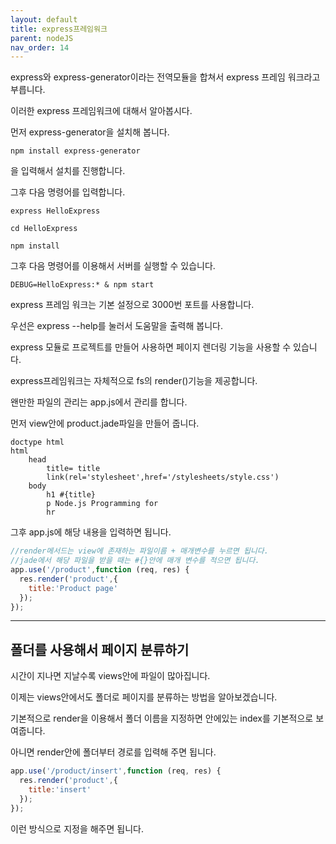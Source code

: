 ```yaml
---
layout: default
title: express프레임워크
parent: nodeJS
nav_order: 14
---
```


express와 express-generator이라는 전역모듈을 합쳐서 express 프레임 워크라고 부릅니다.

이러한 express 프레임워크에 대해서 알아봅시다.

먼저 express-generator을 설치해 봅니다.

    npm install express-generator

을 입력해서 설치를 진행합니다.

그후 다음 명령어를 입력합니다.

    express HelloExpress

    cd HelloExpress

    npm install

그후 다음 명령어를 이용해서 서버를 실행할 수 있습니다.

    DEBUG=HelloExpress:* & npm start

express 프레임 워크는 기본 설정으로 3000번 포트를 사용합니다.

우선은 express --help를 눌러서 도움말을 출력해 봅니다.

express 모듈로 프로젝트를 만들어 사용하면 페이지 렌더링 기능을 사용할 수 있습니다.

express프레임워크는 자체적으로 fs의 render()기능을 제공합니다.

왠만한 파일의 관리는 app.js에서 관리를 합니다.

먼저 view안에 product.jade파일을 만들어 줍니다.

```jade
doctype html
html
    head
        title= title
        link(rel='stylesheet',href='/stylesheets/style.css')
    body
        h1 #{title}
        p Node.js Programming for
        hr
```

그후 app.js에 해당 내용을 입력하면 됩니다.

```js
//render메서드는 view에 존재하는 파일이름 + 매개변수를 누르면 됩니다.
//jade에서 해당 파일을 받을 때는 #{}안에 매개 변수를 적으면 됩니다.
app.use('/product',function (req, res) {
  res.render('product',{
    title:'Product page'
  });
});
```

---

## 폴더를 사용해서 페이지 분류하기

시간이 지나면 지날수록 views안에 파일이 많아집니다.

이제는 views안에서도 폴더로 페이지를 분류하는 방법을 알아보겠습니다.

기본적으로 render을 이용해서 폴더 이름을 지정하면 안에있는 index를 기본적으로 보여줍니다.

아니면 render안에 폴더부터 경로를 입력해 주면 됩니다.

```js
app.use('/product/insert',function (req, res) {
  res.render('product',{
    title:'insert'
  });
});
```

이런 방식으로 지정을 해주면 됩니다.